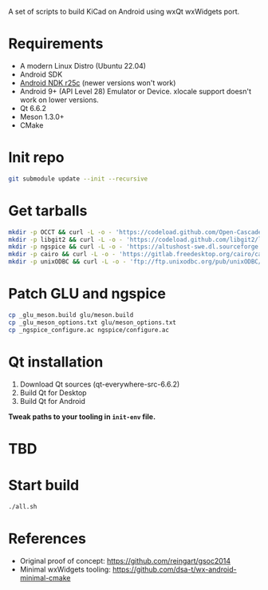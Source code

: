 A set of scripts to build KiCad on Android using wxQt wxWidgets port.

# Requirements

- A modern Linux Distro (Ubuntu 22.04)
- Android SDK
- [Android NDK r25c](https://github.com/android/ndk/wiki/Unsupported-Downloads#r25c) (newer versions won't work)
- Android 9+ (API Level 28) Emulator or Device. xlocale support doesn't work on lower versions.
- Qt 6.6.2
- Meson 1.3.0+
- CMake

# Init repo

```bash
git submodule update --init --recursive
```

# Get tarballs

```bash
mkdir -p OCCT && curl -L -o - 'https://codeload.github.com/Open-Cascade-SAS/OCCT/tar.gz/refs/tags/V7_8_0' | tar -xz --strip-components=1 -C OCCT
mkdir -p libgit2 && curl -L -o - 'https://codeload.github.com/libgit2/libgit2/tar.gz/refs/tags/v1.8.0' | tar -xz --strip-components=1 -C libgit2
mkdir -p ngspice && curl -L -o - 'https://altushost-swe.dl.sourceforge.net/project/ngspice/ng-spice-rework/42/ngspice-42.tar.gz' | tar -xz --strip-components=1 -C ngspice
mkdir -p cairo && curl -L -o - 'https://gitlab.freedesktop.org/cairo/cairo/-/archive/02754405330989198548d1945b3c55566ba0c6b7/cairo-02754405330989198548d1945b3c55566ba0c6b7.tar.gz' | tar -xz --strip-components=1 -C cairo
mkdir -p unixODBC && curl -L -o - 'ftp://ftp.unixodbc.org/pub/unixODBC/unixODBC-2.3.12.tar.gz' | tar -xz --strip-components=1 -C unixODBC
```

# Patch GLU and ngspice

```bash
cp _glu_meson.build glu/meson.build
cp _glu_meson_options.txt glu/meson_options.txt
cp _ngspice_configure.ac ngspice/configure.ac
```

# Qt installation
1. Download Qt sources (qt-everywhere-src-6.6.2)
2. Build Qt for Desktop
3. Build Qt for Android

**Tweak paths to your tooling in `init-env` file.**

# TBD

# Start build

```bash
./all.sh
```

# References

- Original proof of concept: https://github.com/reingart/gsoc2014
- Minimal wxWidgets tooling: https://github.com/dsa-t/wx-android-minimal-cmake
